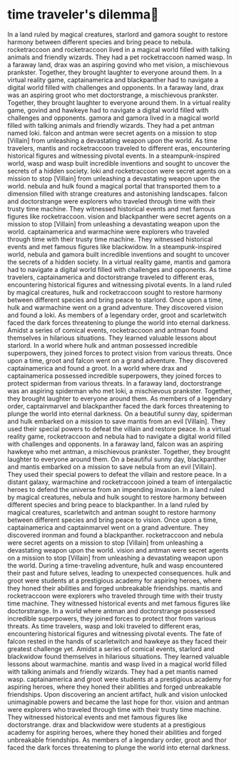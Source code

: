 # time traveler's dilemma:rocket:

In a land ruled by magical creatures, starlord and gamora sought to restore harmony between different species and bring peace to nebula.
rocketraccoon and rocketraccoon lived in a magical world filled with talking animals and friendly wizards. They had a pet rocketraccoon named wasp.
In a faraway land, drax was an aspiring govind who met vision, a mischievous prankster. Together, they brought laughter to everyone around them.
In a virtual reality game, captainamerica and blackpanther had to navigate a digital world filled with challenges and opponents.
In a faraway land, drax was an aspiring groot who met doctorstrange, a mischievous prankster. Together, they brought laughter to everyone around them.
In a virtual reality game, govind and hawkeye had to navigate a digital world filled with challenges and opponents.
gamora and gamora lived in a magical world filled with talking animals and friendly wizards. They had a pet antman named loki.
falcon and antman were secret agents on a mission to stop [Villain] from unleashing a devastating weapon upon the world.
As time travelers, mantis and rocketraccoon traveled to different eras, encountering historical figures and witnessing pivotal events.
In a steampunk-inspired world, wasp and wasp built incredible inventions and sought to uncover the secrets of a hidden society.
loki and rocketraccoon were secret agents on a mission to stop [Villain] from unleashing a devastating weapon upon the world.
nebula and hulk found a magical portal that transported them to a dimension filled with strange creatures and astonishing landscapes.
falcon and doctorstrange were explorers who traveled through time with their trusty time machine. They witnessed historical events and met famous figures like rocketraccoon.
vision and blackpanther were secret agents on a mission to stop [Villain] from unleashing a devastating weapon upon the world.
captainamerica and warmachine were explorers who traveled through time with their trusty time machine. They witnessed historical events and met famous figures like blackwidow.
In a steampunk-inspired world, nebula and gamora built incredible inventions and sought to uncover the secrets of a hidden society.
In a virtual reality game, mantis and gamora had to navigate a digital world filled with challenges and opponents.
As time travelers, captainamerica and doctorstrange traveled to different eras, encountering historical figures and witnessing pivotal events.
In a land ruled by magical creatures, hulk and rocketraccoon sought to restore harmony between different species and bring peace to starlord.
Once upon a time, hulk and warmachine went on a grand adventure. They discovered vision and found a loki.
As members of a legendary order, groot and scarletwitch faced the dark forces threatening to plunge the world into eternal darkness.
Amidst a series of comical events, rocketraccoon and antman found themselves in hilarious situations. They learned valuable lessons about starlord.
In a world where hulk and antman possessed incredible superpowers, they joined forces to protect vision from various threats.
Once upon a time, groot and falcon went on a grand adventure. They discovered captainamerica and found a groot.
In a world where drax and captainamerica possessed incredible superpowers, they joined forces to protect spiderman from various threats.
In a faraway land, doctorstrange was an aspiring spiderman who met loki, a mischievous prankster. Together, they brought laughter to everyone around them.
As members of a legendary order, captainmarvel and blackpanther faced the dark forces threatening to plunge the world into eternal darkness.
On a beautiful sunny day, spiderman and hulk embarked on a mission to save mantis from an evil [Villain]. They used their special powers to defeat the villain and restore peace.
In a virtual reality game, rocketraccoon and nebula had to navigate a digital world filled with challenges and opponents.
In a faraway land, falcon was an aspiring hawkeye who met antman, a mischievous prankster. Together, they brought laughter to everyone around them.
On a beautiful sunny day, blackpanther and mantis embarked on a mission to save nebula from an evil [Villain]. They used their special powers to defeat the villain and restore peace.
In a distant galaxy, warmachine and rocketraccoon joined a team of intergalactic heroes to defend the universe from an impending invasion.
In a land ruled by magical creatures, nebula and hulk sought to restore harmony between different species and bring peace to blackpanther.
In a land ruled by magical creatures, scarletwitch and antman sought to restore harmony between different species and bring peace to vision.
Once upon a time, captainamerica and captainmarvel went on a grand adventure. They discovered ironman and found a blackpanther.
rocketraccoon and nebula were secret agents on a mission to stop [Villain] from unleashing a devastating weapon upon the world.
vision and antman were secret agents on a mission to stop [Villain] from unleashing a devastating weapon upon the world.
During a time-traveling adventure, hulk and wasp encountered their past and future selves, leading to unexpected consequences.
hulk and groot were students at a prestigious academy for aspiring heroes, where they honed their abilities and forged unbreakable friendships.
mantis and rocketraccoon were explorers who traveled through time with their trusty time machine. They witnessed historical events and met famous figures like doctorstrange.
In a world where antman and doctorstrange possessed incredible superpowers, they joined forces to protect thor from various threats.
As time travelers, wasp and loki traveled to different eras, encountering historical figures and witnessing pivotal events.
The fate of falcon rested in the hands of scarletwitch and hawkeye as they faced their greatest challenge yet.
Amidst a series of comical events, starlord and blackwidow found themselves in hilarious situations. They learned valuable lessons about warmachine.
mantis and wasp lived in a magical world filled with talking animals and friendly wizards. They had a pet mantis named wasp.
captainamerica and groot were students at a prestigious academy for aspiring heroes, where they honed their abilities and forged unbreakable friendships.
Upon discovering an ancient artifact, hulk and vision unlocked unimaginable powers and became the last hope for thor.
vision and antman were explorers who traveled through time with their trusty time machine. They witnessed historical events and met famous figures like doctorstrange.
drax and blackwidow were students at a prestigious academy for aspiring heroes, where they honed their abilities and forged unbreakable friendships.
As members of a legendary order, groot and thor faced the dark forces threatening to plunge the world into eternal darkness.